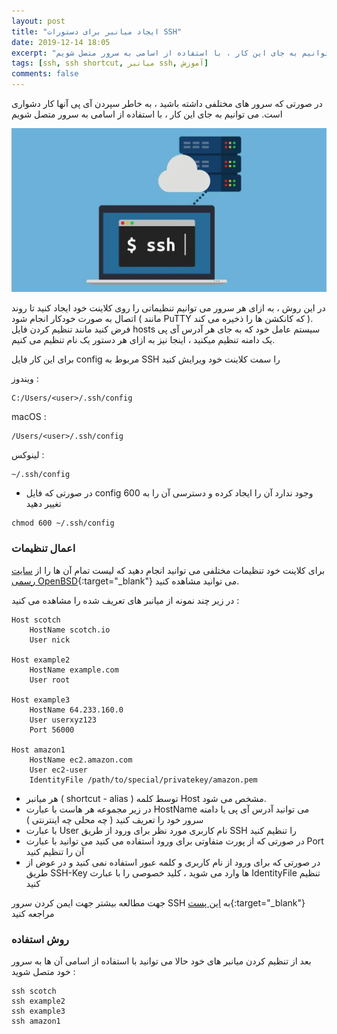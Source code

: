 ```yaml
---
layout: post
title: "ایجاد میانبر برای دستورات SSH"
date: 2019-12-14 18:05
excerpt: "در صورتی که سرور های مختلفی داشته باشید ، به خاطر سپردن آی پی آنها کار دشواری است. می توانیم به جای این کار ، با استفاده از اسامی به سرور متصل شویم"
tags: [ssh, ssh shortcut, میانبر ssh, آموزش]
comments: false
---
```


در صورتی که سرور های مختلفی داشته باشید ، به خاطر سپردن آی پی آنها کار دشواری است. می توانیم به جای این کار ، با استفاده از اسامی به سرور متصل شویم

![tooltip](/assets/img/posts/57.webp)

در این روش ، به ازای هر سرور می توانیم تنظیماتی را روی کلاینت خود ایجاد کنید تا روند اتصال به صورت خودکار انجام شود ( مانند PuTTY که کانکشن ها را ذخیره می کند ).
فرض کنید مانند تنظیم کردن فایل hosts سیستم عامل خود که به جای هر آدرس آی پی یک دامنه تنظیم میکنید ، اینجا نیز به ازای هر دستور یک نام تنظیم می کنیم.

برای این کار فایل config مربوط به SSH را سمت کلاینت خود ویرایش کنید

ویندوز : 

```
C:/Users/<user>/.ssh/config
```

macOS : 

```
/Users/<user>/.ssh/config
```

لینوکس :

```
~/.ssh/config
```

* در صورتی که فایل config وجود ندارد آن را ایجاد کرده و دسترسی آن را به 600 تغییر دهید

```
chmod 600 ~/.ssh/config
```

### اعمال تنظیمات

برای کلاینت خود تنظیمات مختلفی می توانید انجام دهید که لیست تمام آن ها را از [سایت رسمی OpenBSD](http://man.openbsd.org/cgi-bin/man.cgi/OpenBSD-current/man5/ssh_config.5?query=ssh_config%26sec=5){:target="_blank"} می توانید مشاهده کنید.

در زیر چند نمونه از میانبر های تعریف شده را مشاهده می کنید :

```
Host scotch
    HostName scotch.io
    User nick

Host example2
    HostName example.com
    User root

Host example3
    HostName 64.233.160.0
    User userxyz123
    Port 56000

Host amazon1
    HostName ec2.amazon.com
    User ec2-user
    IdentityFile /path/to/special/privatekey/amazon.pem
```

* هر میانبر ( shortcut - alias ) توسط کلمه Host مشخص می شود.
* در زیر مجموعه هر هاست با عبارت HostName می توانید آدرس آی پی یا دامنه سرور خود را تعریف کنید ( چه محلی چه اینترنتی )
* با عبارت User نام کاربری مورد نظر برای ورود از طریق SSH را تنظیم کنید
* در صورتی که از پورت متفاوتی برای ورود استفاده می کنید می توانید با عبارت Port آن را تنظیم کنید
* در صورتی که برای ورود از نام کاربری و کلمه عبور استفاده نمی کنید و در عوض از طریق SSH-Key ها وارد می شوید ، کلید خصوصی را با عبارت IdentityFile  تنظیم کنید

جهت مطالعه بیشتر جهت ایمن کردن سرور SSH به [این پست](/secure-ssh){:target="_blank"} مراجعه کنید

### روش استفاده

بعد از تنظیم کردن میانبر های خود حالا می توانید با استفاده از اسامی آن ها به سرور خود متصل شوید :

```
ssh scotch
ssh example2
ssh example3
ssh amazon1
```

